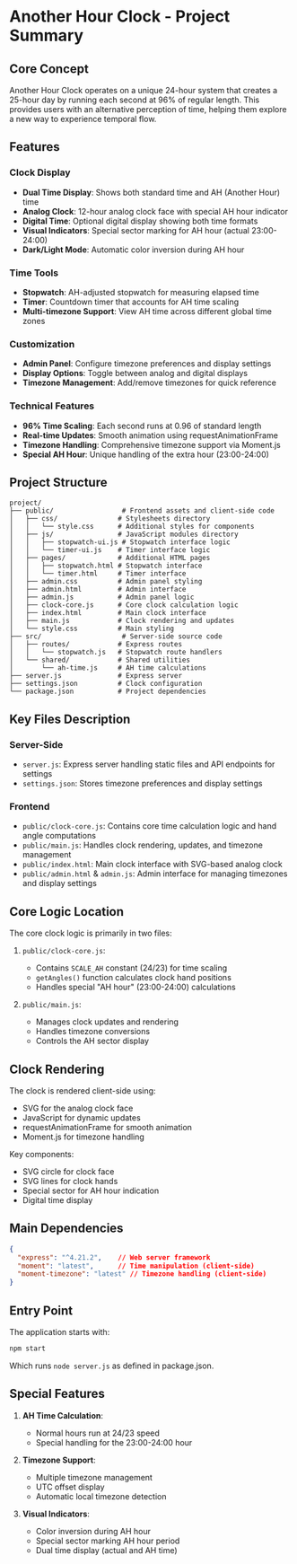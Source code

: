 # Another Hour Clock - Project Summary

## Core Concept
Another Hour Clock operates on a unique 24-hour system that creates a 25-hour day by running each second at 96% of regular length. This provides users with an alternative perception of time, helping them explore a new way to experience temporal flow.

## Features

### Clock Display
- **Dual Time Display**: Shows both standard time and AH (Another Hour) time
- **Analog Clock**: 12-hour analog clock face with special AH hour indicator
- **Digital Time**: Optional digital display showing both time formats
- **Visual Indicators**: Special sector marking for AH hour (actual 23:00-24:00)
- **Dark/Light Mode**: Automatic color inversion during AH hour

### Time Tools
- **Stopwatch**: AH-adjusted stopwatch for measuring elapsed time
- **Timer**: Countdown timer that accounts for AH time scaling
- **Multi-timezone Support**: View AH time across different global time zones

### Customization
- **Admin Panel**: Configure timezone preferences and display settings
- **Display Options**: Toggle between analog and digital displays
- **Timezone Management**: Add/remove timezones for quick reference

### Technical Features
- **96% Time Scaling**: Each second runs at 0.96 of standard length
- **Real-time Updates**: Smooth animation using requestAnimationFrame
- **Timezone Handling**: Comprehensive timezone support via Moment.js
- **Special AH Hour**: Unique handling of the extra hour (23:00-24:00)

## Project Structure
```
project/
├── public/                 # Frontend assets and client-side code
│   ├── css/               # Stylesheets directory
│   │   └── style.css      # Additional styles for components
│   ├── js/                # JavaScript modules directory
│   │   ├── stopwatch-ui.js # Stopwatch interface logic
│   │   └── timer-ui.js    # Timer interface logic
│   ├── pages/             # Additional HTML pages
│   │   ├── stopwatch.html # Stopwatch interface
│   │   └── timer.html     # Timer interface
│   ├── admin.css          # Admin panel styling
│   ├── admin.html         # Admin interface
│   ├── admin.js           # Admin panel logic
│   ├── clock-core.js      # Core clock calculation logic
│   ├── index.html         # Main clock interface
│   ├── main.js            # Clock rendering and updates
│   └── style.css          # Main styling
├── src/                    # Server-side source code
│   ├── routes/            # Express routes
│   │   └── stopwatch.js   # Stopwatch route handlers
│   └── shared/            # Shared utilities
│       └── ah-time.js     # AH time calculations
├── server.js              # Express server
├── settings.json          # Clock configuration
└── package.json           # Project dependencies
```

## Key Files Description

### Server-Side
- `server.js`: Express server handling static files and API endpoints for settings
- `settings.json`: Stores timezone preferences and display settings

### Frontend
- `public/clock-core.js`: Contains core time calculation logic and hand angle computations
- `public/main.js`: Handles clock rendering, updates, and timezone management
- `public/index.html`: Main clock interface with SVG-based analog clock
- `public/admin.html` & `admin.js`: Admin interface for managing timezones and display settings

## Core Logic Location

The core clock logic is primarily in two files:

1. `public/clock-core.js`:
   - Contains `SCALE_AH` constant (24/23) for time scaling
   - `getAngles()` function calculates clock hand positions
   - Handles special "AH hour" (23:00-24:00) calculations

2. `public/main.js`:
   - Manages clock updates and rendering
   - Handles timezone conversions
   - Controls the AH sector display

## Clock Rendering

The clock is rendered client-side using:
- SVG for the analog clock face
- JavaScript for dynamic updates
- requestAnimationFrame for smooth animation
- Moment.js for timezone handling

Key components:
- SVG circle for clock face
- SVG lines for clock hands
- Special sector for AH hour indication
- Digital time display

## Main Dependencies

```json
{
  "express": "^4.21.2",    // Web server framework
  "moment": "latest",      // Time manipulation (client-side)
  "moment-timezone": "latest" // Timezone handling (client-side)
}
```

## Entry Point

The application starts with:
```bash
npm start
```

Which runs `node server.js` as defined in package.json.

## Special Features

1. **AH Time Calculation**: 
   - Normal hours run at 24/23 speed
   - Special handling for the 23:00-24:00 hour

2. **Timezone Support**:
   - Multiple timezone management
   - UTC offset display
   - Automatic local timezone detection

3. **Visual Indicators**:
   - Color inversion during AH hour
   - Special sector marking AH hour period
   - Dual time display (actual and AH time)